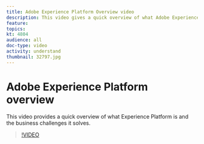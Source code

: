 ```yaml
---
title: Adobe Experience Platform Overview video
description: This video gives a quick overview of what Adobe Experience Platform is and the business challenges it solves.
feature:
topics:
kt: 4804
audience: all
doc-type: video
activity: understand
thumbnail: 32797.jpg
---
```


# Adobe Experience Platform overview

This video provides a quick overview of what Experience Platform is and the business challenges it solves.

>[!VIDEO](https://video.tv.adobe.com/v/32797?quality=12&learn=on)